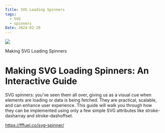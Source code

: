 ```yaml
---
Title: SVG Loading Spinners
tags:
  - SVG
  - spinners
Date: 2024-02-20
---
```

![](Screenshot_20240220_160250_Kiwi%20Browser.jpg)

Making SVG Loading Spinners
# Making SVG Loading Spinners: An Interactive Guide
SVG spinners: you've seen them all over, giving us as a visual cue when elements are loading or data is being fetched. They are practical, scalable, and can enhance user experience. This guide will walk you through how they can be implemented using only a few simple SVG attributes like stroke-dasharray and stroke-dashoffset.




https://fffuel.co/svg-spinner/